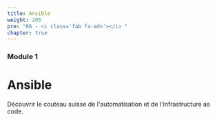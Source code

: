 ```yaml
---
title: Ansible
weight: 205
pre: "06 - <i class='fab fa-adn'></i> "
chapter: true
---
```




### Module 1

# Ansible

Découvrir le couteau suisse de l'automatisation et de l'infrastructure as code.